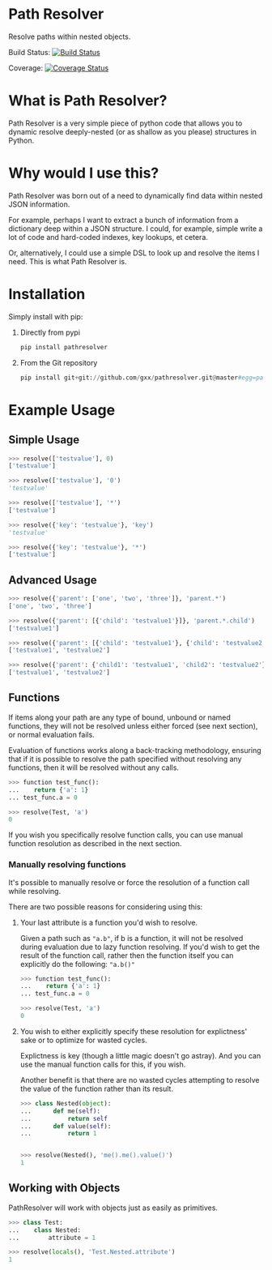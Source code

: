 Path Resolver
=============

Resolve paths within nested objects.


Build Status:     [![Build Status](https://travis-ci.org/gxx/pathresolver.svg?branch=master)](https://travis-ci.org/gxx/pathresolver)

Coverage:         [![Coverage Status](https://coveralls.io/repos/Andrew-Crosio/pathresolver/badge.png)](https://coveralls.io/r/Andrew-Crosio/pathresolver)


# What is Path Resolver?

Path Resolver is a very simple piece of python code that allows you to dynamic resolve deeply-nested (or as shallow as you please)
structures in Python.


# Why would I use this?

Path Resolver was born out of a need to dynamically find data within nested JSON information.

For example, perhaps I want to extract a bunch of information from a dictionary deep within a JSON structure.
I could, for example, simple write a lot of code and hard-coded indexes, key lookups, et cetera.

Or, alternatively, I could use a simple DSL to look up and resolve the items I need. This is what Path Resolver is.


# Installation

Simply install with pip:

1.  Directly from pypi

    ```python
    pip install pathresolver
    ```

2.  From the Git repository

    ```python
    pip install git+git://github.com/gxx/pathresolver.git@master#egg=pathresolver
    ```


# Example Usage


## Simple Usage

```python
>>> resolve(['testvalue'], 0)
['testvalue']

>>> resolve(['testvalue'], '0')
'testvalue'

>>> resolve(['testvalue'], '*')
['testvalue']

>>> resolve({'key': 'testvalue'}, 'key')
'testvalue'

>>> resolve({'key': 'testvalue'}, '*')
['testvalue']
```


## Advanced Usage

```python
>>> resolve({'parent': ['one', 'two', 'three']}, 'parent.*')
['one', 'two', 'three']

>>> resolve({'parent': [{'child': 'testvalue1'}]}, 'parent.*.child')
['testvalue1']

>>> resolve({'parent': [{'child': 'testvalue1'}, {'child': 'testvalue2'}]}, 'parent.*.child')
['testvalue1', 'testvalue2']

>>> resolve({'parent': {'child1': 'testvalue1', 'child2': 'testvalue2'}}, 'parent.*')
['testvalue1', 'testvalue2']
```


## Functions

If items along your path are any type of bound, unbound or named functions, they will not be resolved unless
either forced (see next section), or normal evaluation fails.

Evaluation of functions works along a back-tracking methodology, ensuring that if it is possible to resolve the
path specified without resolving any functions, then it will be resolved without any calls.

```python
>>> function test_func():
...    return {'a': 1}
... test_func.a = 0

>>> resolve(Test, 'a')
0
```

If you wish you specifically resolve function calls, you can use manual function resolution as described in the
next section.


### Manually resolving functions

It's possible to manually resolve or force the resolution of a function call while resolving.

There are two possible reasons for considering using this:

1.  Your last attribute is a function you'd wish to resolve.

    Given a path such as ```"a.b"```, if b is a function, it will not be resolved during evaluation due to lazy
    function resolving. If you'd wish to get the result of the function call, rather then the function itself you can
    explicitly do the following: ```"a.b()"```

    ```python
    >>> function test_func():
    ...    return {'a': 1}
    ... test_func.a = 0

    >>> resolve(Test, 'a')
    0
    ```

2.  You wish to either explicitly specify these resolution for explictness' sake or to optimize for wasted cycles.

    Explictness is key (though a little magic doesn't go astray). And you can use the manual function calls for this,
    if you wish.

    Another benefit is that there are no wasted cycles attempting to resolve the value of the function rather than its
    result.

    ```python
    >>> class Nested(object):
    ...      def me(self):
    ...          return self
    ...      def value(self):
    ...          return 1


    >>> resolve(Nested(), 'me().me().value()')
    1
    ```


## Working with Objects

PathResolver will work with objects just as easily as primitives.

```python
>>> class Test:
...    class Nested:
...        attribute = 1

>>> resolve(locals(), 'Test.Nested.attribute')
1
```
